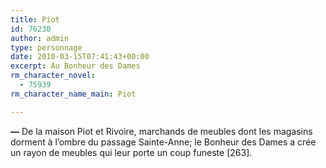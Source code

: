 ```yaml
---
title: Piot
id: 76230
author: admin
type: personnage
date: 2010-03-15T07:41:43+00:00
excerpt: Au Bonheur des Dames
rm_character_novel:
  - 75939
rm_character_name_main: Piot

---
```

**—** De la maison Piot et Rivoire, marchands de meubles dont les magasins dorment à l&rsquo;ombre du passage Sainte-Anne; le Bonheur des Dames a crée un rayon de meubles qui leur porte un coup funeste [263]. 